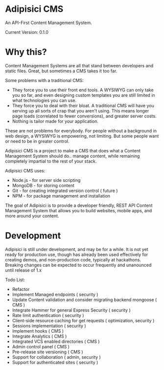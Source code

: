
Adipisici CMS
===

An API-First Content Management System.

Current Version: 0.1.0


Why this?
===

Content Management Systems are all that stand between developers and static files.
Great, but sometimes a CMS takes it too far.

Some problems with a traditional CMS:
 * They force you to use their front end tools. A WYSIWYG can only take you so far, and even designing custom templates you are still limited in what technologies you can use.
 * They force you to deal with their bloat. A traditional CMS will have you serving up all sorts of crap that you aren't using. This means longer page loads (correlated to fewer conversions), and greater server costs.
 * Nothing is tailor made for your application.

These are not problems for everybody. For people without a background in web design, a WYSIWYG is empowering, not limiting. But some people want or need to be in greater control.

Adipisici CMS is a project to make a CMS that does what a Content Management System should do.. manage content, while remaining completely impartial to the rest of your stack.

Adipisici CMS uses:
 * Node.js - for server side scripting
 * MongoDB - for storing content
 * Git - for creating integrated version control ( future )
 * NPM - for package management and installation

The goal of Adipisici is to provide a developer friendly, REST API Content Management System that allows you to build websites, mobile apps, and more around your content.


Development
===

Adipisici is still under development, and may be for a while. It is not yet ready for production use, though has already been used effectively for creating demos, and non-production code, typically at hackathons. Breaking changes can be expected to occur frequently and unanounced until release of 1.x

Todo List:
 * Refactor 
 * Implement Managed endpoints ( security )
 * Update Content validation and consider migrating backend mongoose ( CMS )
 * Integrate Hammer for general Express Security ( security )
 * Rate limit authentication ( security )
 * Client-side resource caching for get requests ( optimization, security )
 * Sessions implementation ( security )
 * Implement hooks ( CMS )
 * Integrate Analytics ( CMS )
 * Integrated VCS enabled directories ( CMS )
 * Admin control panel ( CMS )
 * Pre-release site versioning ( CMS )
 * Support for collaboration ( admin, security )
 * Support for authenticated sites ( security )
